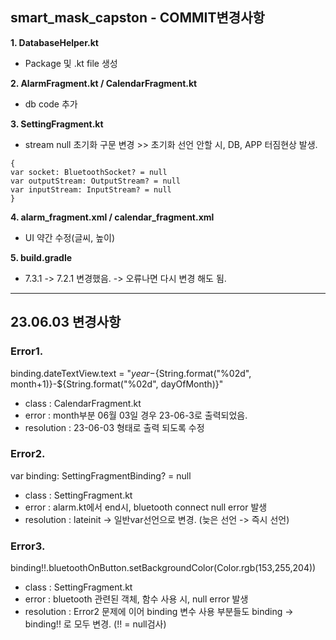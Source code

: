 ## smart_mask_capston - COMMIT변경사항

**1. DatabaseHelper.kt**
-  Package 및 .kt file 생성

**2. AlarmFragment.kt / CalendarFragment.kt**
- db code 추가

**3. SettingFragment.kt**
- stream null 초기화 구문 변경 >> 초기화 선언 안할 시, DB, APP 터짐현상 발생.
```
{
var socket: BluetoothSocket? = null
var outputStream: OutputStream? = null
var inputStream: InputStream? = null
}
```

**4. alarm_fragment.xml / calendar_fragment.xml**
- UI 약간 수정(글씨, 높이)

**5. build.gradle**
- 7.3.1 -> 7.2.1 변경했음. -> 오류나면 다시 변경 해도 됨.
---
## 23.06.03 변경사항

### Error1.
binding.dateTextView.text = "$year-${String.format("%02d", month+1)}-${String.format("%02d", dayOfMonth)}"
 - class : CalendarFragment.kt
 - error : month부분 06월 03일 경우 23-06-3로 출력되었음.
 - resolution : 23-06-03 형태로 출력 되도록 수정

### Error2.
var binding: SettingFragmentBinding? = null
 - class : SettingFragment.kt
 - error : alarm.kt에서 end시, bluetooth connect null error 발생
 - resolution : lateinit -> 일반var선언으로 변경. (늦은 선언 -> 즉시 선언)

### Error3.
binding!!.bluetoothOnButton.setBackgroundColor(Color.rgb(153,255,204))
 - class : SettingFragment.kt
 - error : bluetooth 관련된 객체, 함수 사용 시, null error 발생 
 - resolution : Error2 문제에 이어 binding 변수 사용 부분들도 binding -> binding!! 로 모두 변경. (!! = null검사) 
